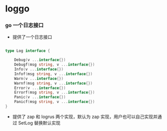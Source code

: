 # loggo

### go 一个日志接口

+ 提供了一个日志接口

```go

type Log interface {

	Debug(v ...interface{})
	Debugf(msg string, v ...interface{})
	Info(v ...interface{})
	Infof(msg string, v ...interface{})
	Warn(v ...interface{})
	Warnf(msg string, v ...interface{})
	Error(v ...interface{})
	Errorf(msg string, v ...interface{})
	Panic(v ...interface{})
	Panicf(msg string, v ...interface{})
}
```

+ 提供了 zap 和 logrus 两个实现，默认为 zap 实现，用户也可以自己实现并通过 SetLog 替换默认实现